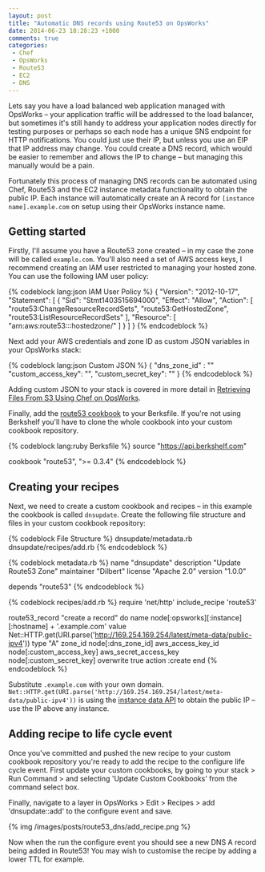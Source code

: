 ```yaml
---
layout: post
title: "Automatic DNS records using Route53 on OpsWorks"
date: 2014-06-23 18:28:23 +1000
comments: true
categories:
 - Chef
 - OpsWorks
 - Route53
 - EC2
 - DNS
---
```


<p>
    Lets say you have a load balanced web application managed with OpsWorks – your application traffic will be addressed
    to the load balancer, but sometimes it's still handy to address your application nodes directly for testing
    purposes or perhaps so each node has a unique SNS endpoint for HTTP notifications. You could just  use their IP,
    but unless you use an EIP that IP address may change. You could create a DNS record, which would be easier to remember
    and allows the IP to change – but managing this manually would be a pain.
</p>

<p>
    Fortunately this process of managing DNS records can be automated using Chef, Route53 and the EC2 instance
    metadata functionality to obtain the public IP. Each instance will automatically create an A record for
    <code>[instance name].example.com</code> on setup using their OpsWorks instance name.
</p>

<!-- more -->

<h2>Getting started</h2>
<p>
    Firstly, I'll assume you have a Route53 zone created – in my case the zone will be called <code>example.com</code>.
    You'll also need a set of AWS access keys, I recommend creating an IAM user restricted to managing your hosted zone.
    You can use the following IAM user policy:
</p>
{% codeblock lang:json IAM User Policy %}
{
  "Version": "2012-10-17",
  "Statement": [
    {
      "Sid": "Stmt1403515694000",
      "Effect": "Allow",
      "Action": [
        "route53:ChangeResourceRecordSets",
        "route53:GetHostedZone",
        "route53:ListResourceRecordSets"
      ],
      "Resource": [
        "arn:aws:route53:::hostedzone/<insert your hosted zone ID>"
      ]
    }
  ]
}
{% endcodeblock %}

<p>
    Next add your AWS credentials and zone ID as custom JSON variables in your OpsWorks stack:
</p>
{% codeblock lang:json Custom JSON %}
{
  "dns_zone_id"      : "<insert hosted zone ID>"
  "custom_access_key": "<insert access key>",
  "custom_secret_key": "<insert secret key>"
}
{% endcodeblock %}
<p>
 Adding custom JSON to your stack is covered in more detail in
 <a target="_blank" href="http://hipsterdevblog.com/blog/2014/06/22/retrieving-files-from-s3-using-chef-on-opsworks/">Retrieving Files From S3 Using Chef on OpsWorks</a>.
</p>
<p>
    Finally, add the <a target="_blank" href="http://community.opscode.com/cookbooks/route53">route53 cookbook</a>
    to your Berksfile. If you're not using Berkshelf you'll have to clone the whole cookbook into your custom cookbook
    repository.
</p>

{% codeblock lang:ruby Berksfile %}
source "https://api.berkshelf.com"

cookbook "route53", ">= 0.3.4"
{% endcodeblock %}

<h2>Creating your recipes</h2>
<p>
    Next, we need to create a custom cookbook and recipes – in this example the cookbook is called <code>dnsupdate</code>.
     Create the following file structure and files in your custom cookbook repository:
</p>

{% codeblock File Structure %}
dnsupdate/metadata.rb
dnsupdate/recipes/add.rb
{% endcodeblock %}

{% codeblock metadata.rb %}
name        "dnsupdate"
description "Update Route53 Zone"
maintainer  "Dilbert"
license     "Apache 2.0"
version     "1.0.0"

depends "route53"
{% endcodeblock %}

{% codeblock recipes/add.rb %}
require 'net/http'
include_recipe 'route53'

route53_record "create a record" do
  name  node[:opsworks][:instance][:hostname] + '.example.com'
  value Net::HTTP.get(URI.parse('http://169.254.169.254/latest/meta-data/public-ipv4'))
  type  "A"
  zone_id               node[:dns_zone_id]
  aws_access_key_id     node[:custom_access_key]
  aws_secret_access_key node[:custom_secret_key]
  overwrite true
  action :create
end
{% endcodeblock %}

<p>
    Substitute <code>.example.com</code> with your own domain. <code>Net::HTTP.get(URI.parse('http://169.254.169.254/latest/meta-data/public-ipv4'))</code>
    is using the <a href="http://docs.aws.amazon.com/AWSEC2/latest/UserGuide/AESDG-chapter-instancedata.html">instance data API</a> to obtain the public IP
      – use the IP above any instance.
</p>

<h2>Adding recipe to life cycle event</h2>
<p>
    Once you've committed and pushed the new recipe to your custom cookbook repository you're ready to add the recipe
    to the configure life cycle event. First update your custom cookbooks, by going to your stack > Run Command > and
    selecting 'Update Custom Cookbooks' from the command select box.
</p>
<p>
    Finally, navigate to a layer in OpsWorks > Edit > Recipes > add 'dnsupdate::add' to the configure
    event and save.
</p>
{% img /images/posts/route53_dns/add_recipe.png %}
<p>
    Now when the run the configure event you should see a new DNS A record being added in Route53! You may wish to
    customise the recipe by adding a lower TTL for example.
</p>